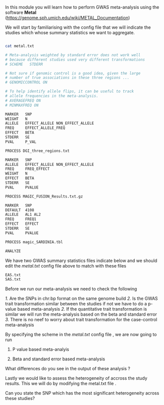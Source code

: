 
In this module you will learn how to perform GWAS meta-analysis using the software **Metal** (https://genome.sph.umich.edu/wiki/METAL_Documentation)

We will start by familiarising with the config file that we will indicate the studies which whose summary statistics we want to aggregate.
``` bash

cat metal.txt

# Meta-analysis weighted by standard error does not work well
# because different studies used very different transformations
# SCHEME   STDERR

# Not sure if genomic control is a good idea, given the large
# number of true associations in these three regions ...
# GENOMICCONTROL ON

# To help identify allele flips, it can be useful to track
# allele frequencies in the meta-analysis.
# AVERAGEFREQ ON
# MINMAXFREQ ON

MARKER   SNP
WEIGHT   N
ALLELE   EFFECT_ALLELE NON_EFFECT_ALLELE
FREQ     EFFECT_ALLELE_FREQ
EFFECT   BETA
STDERR   SE
PVAL     P_VAL

PROCESS DGI_three_regions.txt

MARKER   SNP
ALLELE   EFFECT_ALLELE NON_EFFECT_ALLELE
FREQ     FREQ_EFFECT
WEIGHT   N
EFFECT   BETA
STDERR   SE
PVAL     PVALUE

PROCESS MAGIC_FUSION_Results.txt.gz

MARKER   SNP
DEFAULT  4108
ALLELE   AL1 AL2
FREQ     FREQ1
EFFECT   EFFECT
STDERR   SE
PVAL     PVALUE

PROCESS magic_SARDINIA.tbl

ANALYZE
```

We have two GWAS summary statistics files indicate below and we should edit the *metal.txt* config file above to match with these files

```bash
EAS.txt
SAS.txt
```
Before we run our meta-analysis we need to check the following

*1.* Are the SNPs in chr:bp format on the same genome build
*2.* Is the GWAS trait transformation similar between the studies if not we have to do a p-value based meta-analysis
*2.* If the quantitative trait transformation is similar we will run the meta-analysis based on the beta and standard error
*3.* There is no neef to worry about trait transformation for the case-control meta-analysis

By specifying the scheme in the *metal.txt* config file , we are now going to run

1. P value based meta-analyis

2. Beta and standard error based meta-analysis

What differences do you see in the output of these analysis ?

Lastly we would like to assess the heterogeneity of accross the study results. This we will do by modifying the metal.txt file .

Can you state the SNP which has the most significant heterogeneity across these studies?



